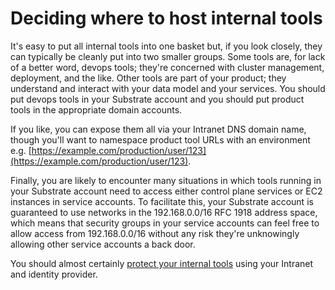 # Deciding where to host internal tools

It's easy to put all internal tools into one basket but, if you look closely, they can typically be cleanly put into two smaller groups. Some tools are, for lack of a better word, devops tools; they're concerned with cluster management, deployment, and the like. Other tools are part of your product; they understand and interact with your data model and your services. You should put devops tools in your Substrate account and you should put product tools in the appropriate domain accounts.

If you like, you can expose them all via your Intranet DNS domain name, though you'll want to namespace product tool URLs with an environment e.g. [https://example.com/production/user/123](https://example.com/production/user/123).

Finally, you are likely to encounter many situations in which tools running in your Substrate account need to access either control plane services or EC2 instances in service accounts. To facilitate this, your Substrate account is guaranteed to use networks in the 192.168.0.0/16 RFC 1918 address space, which means that security groups in your service accounts can feel free to allow access from 192.168.0.0/16 without any risk they're unknowingly allowing other service accounts a back door.

You should almost certainly [protect your internal tools](../mgmt/protecting-internal-tools.html) using your Intranet and identity provider.
